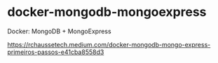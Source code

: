 # docker-mongodb-mongoexpress
Docker: MongoDB + MongoExpress

https://rchaussetech.medium.com/docker-mongodb-mongo-express-primeiros-passos-e41cba8558d3
